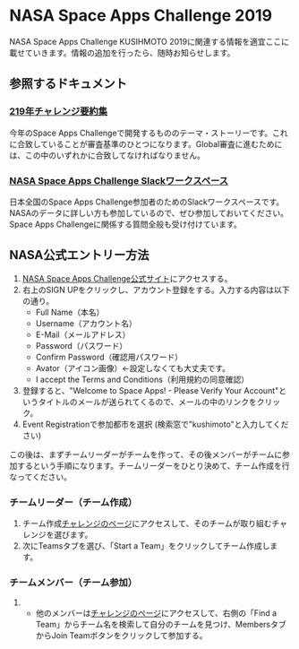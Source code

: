 # NASA Space Apps Challenge 2019

NASA Space Apps Challenge KUSIHMOTO 2019に関連する情報を適宜ここに載せていきます。情報の追加を行ったら、随時お知らせします。

## 参照するドキュメント
### [219年チャレンジ要約集](https://blog.spaceapps.jp/entry/2019/10/05/000059)
今年のSpace Apps Challengeで開発するもののテーマ・ストーリーです。これに合致していることが審査基準のひとつになります。Global審査に進むためには、この中のいずれかに合致してなければなりません。

### [NASA Space Apps Challenge Slackワークスペース](https://join.slack.com/t/spaceappsjapan2019/shared_invite/enQtNjg4ODg5Mzg2MDIzLThjMWNlMTNlMTkxMzg3MTZkZTQyNDQ1ODBhMTRhZDQ1M2U5OWQ3ZGMyZDc4MmUzOWI2YzlhNjJiZmRhZGQ3NmM)
日本全国のSpace Apps Challenge参加者のためのSlackワークスペースです。NASAのデータに詳しい方も参加しているので、ぜひ参加しておいてください。Space Apps Challengeに関係する質問全般も受け付けています。

## NASA公式エントリー方法

1. [NASA Space Apps Challenge公式サイト](https://spaceappschallenge.org)にアクセスする。
2. 右上のSIGN UPをクリックし、アカウント登録をする。入力する内容は以下の通り。
	- Full Name（本名）
	- Username（アカウント名）
	- E-Mail（メールアドレス）
	- Password（パスワード）
	- Confirm Password（確認用パスワード）
	- Avator（アイコン画像）←設定しなくても大丈夫です。
	- I accept the Terms and Conditions（利用規約の同意確認）
3. 登録すると、"Welcome to Space Apps! - Please Verify Your Account"というタイトルのメールが送られてくるので、メールの中のリンクをクリック。
4. Event Registrationで参加都市を選択 (検索窓で"kushimoto"と入力してください)

この後は、まずチームリーダーがチームを作って、その後メンバーがチームに参加するという手順になります。チームリーダーをひとり決めて、チーム作成を行なってください。

### チームリーダー（チーム作成）
1. チーム作成[チャレンジのページ](https://2019.spaceappschallenge.org/challenges/)にアクセスして、そのチームが取り組むチャレンジを選びます。
2. 次にTeamsタブを選び、「Start a Team」をクリックしてチーム作成します。

### チームメンバー（チーム参加）
1. - 他のメンバーは[チャレンジのページ](https://2019.spaceappschallenge.org/challenges/)にアクセスして、右側の「Find a Team」からチーム名を検索して自分のチームを見つけ、MembersタブからJoin Teamボタンをクリックして参加する。
